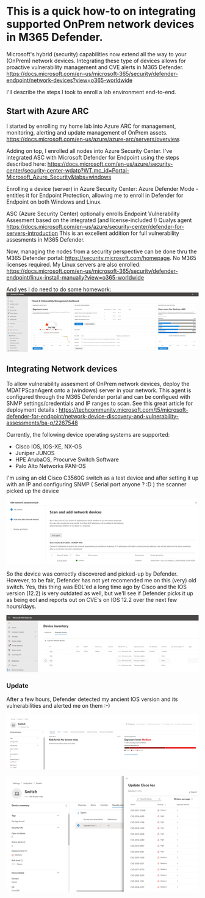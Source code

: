 # This is a quick how-to on integrating supported OnPrem network devices in M365 Defender.

Microsoft's hybrid (security) capabilities now extend all the way to your (OnPrem) network devices. 
Integrating these type of devices allows for proactive vulnerability management and CVE alerts in M365 Defender.
https://docs.microsoft.com/en-us/microsoft-365/security/defender-endpoint/network-devices?view=o365-worldwide

I'll describe the steps I took to enroll a lab environment end-to-end.

## Start with Azure ARC

I started by enrolling my home lab into Azure ARC for management, monitoring, alerting and update management of OnPrem assets.
https://docs.microsoft.com/en-us/azure/azure-arc/servers/overview.

Adding on top, I enrolled all nodes into Azure Security Center. 
I've integrated ASC with Microsoft Defender for Endpoint using the steps described here: https://docs.microsoft.com/en-us/azure/security-center/security-center-wdatp?WT.mc_id=Portal-Microsoft_Azure_Security&tabs=windows

Enrolling a device (server) in Azure Security Center: Azure Defender Mode - entitles it for Endpoint Protection, allowing me to enroll in Defender for Endpoint on both Windows and Linux.

ASC (Azure Security Center) optionally enrolls Endpoint Vulnerability Assesment based on the integrated (and license-included !) Qualys agent
https://docs.microsoft.com/en-us/azure/security-center/defender-for-servers-introduction This is an excellent addition for full vulnerability assesments in M365 Defender.

Now, managing the nodes from a security perspective can be done thru the M365 Defender portal: https://security.microsoft.com/homepage. No M365 licenses required.
My Linux servers are also enrolled: https://docs.microsoft.com/en-us/microsoft-365/security/defender-endpoint/linux-install-manually?view=o365-worldwide

And yes I do need to do some homework:
![Screenshot](https://raw.githubusercontent.com/verboompj/Networking/master/Pictures/M365DE.PNG)

## Integrating Network devices

To allow vulnerability assesment of OnPrem network devices, deploy the MDATPScanAgent onto a (windows) server in your network. This agent is configured through the M365 Defender portal and can be configued with SNMP settings/credentials and IP ranges to scan. 
See this great article for deployment details : https://techcommunity.microsoft.com/t5/microsoft-defender-for-endpoint/network-device-discovery-and-vulnerability-assessments/ba-p/2267548

Currently, the following device operating systems are supported: 

- Cisco IOS, IOS-XE, NX-OS 
- Juniper JUNOS 
- HPE ArubaOS, Procurve Switch Software 
- Palo Alto Networks PAN-OS 

I'm using an old Cisco C3560G switch as a test device and after setting it up with an IP and configuring SNMP ( Serial port anyone ? :D ) the scanner picked up the device

![Screenshot](https://raw.githubusercontent.com/verboompj/Networking/master/Pictures/found2.PNG)

So the device was correctly discovered and picked-up by Defender. However,  to be fair, Defender has not yet recomended me on this (very) old switch. Yes, this thing was EOL'ed a long time ago by Cisco and the IOS version (12.2) is very outdated as well, but we'll see if Defender picks it up as being eol and reports out on CVE's on IOS 12.2 over the next few hours/days.

![Screenshot](https://raw.githubusercontent.com/verboompj/Networking/master/Pictures/swinovu.png)

### Update

After a few hours, Defender detected my ancient IOS version and its vulnerabilities and alerted me on them :-) 

![Screenshot](https://raw.githubusercontent.com/verboompj/Networking/master/Pictures/swi%20detail.PNG)

![Screenshot](https://raw.githubusercontent.com/verboompj/Networking/master/Pictures/ios%20cve.PNG)


